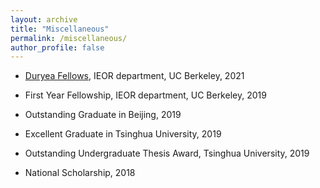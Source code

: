 ```yaml
---
layout: archive
title: "Miscellaneous"
permalink: /miscellaneous/
author_profile: false
---
```



* [Duryea Fellows](https://ieor.berkeley.edu/announcing-the-2021-duryea-fellows/), IEOR department, UC Berkeley, 2021 


* First Year Fellowship, IEOR department, UC Berkeley, 2019 

* Outstanding Graduate in Beijing, 2019
 
* Excellent Graduate in Tsinghua University, 2019
 
* Outstanding Undergraduate Thesis Award, Tsinghua University, 2019 

* National Scholarship, 2018 

